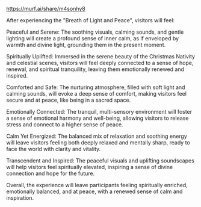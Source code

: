 https://murf.ai/share/m4sonhy8

After experiencing the "Breath of Light and Peace", visitors will feel:

Peaceful and Serene: The soothing visuals, calming sounds, and gentle lighting will create a profound sense of inner calm, as if enveloped by warmth and divine light, grounding them in the present moment.

Spiritually Uplifted: Immersed in the serene beauty of the Christmas Nativity and celestial scenes, visitors will feel deeply connected to a sense of hope, renewal, and spiritual tranquility, leaving them emotionally renewed and inspired.

Comforted and Safe: The nurturing atmosphere, filled with soft light and calming sounds, will evoke a deep sense of comfort, making visitors feel secure and at peace, like being in a sacred space.

Emotionally Connected: The tranquil, multi-sensory environment will foster a sense of emotional harmony and well-being, allowing visitors to release stress and connect to a higher sense of peace.

Calm Yet Energized: The balanced mix of relaxation and soothing energy will leave visitors feeling both deeply relaxed and mentally sharp, ready to face the world with clarity and vitality.

Transcendent and Inspired: The peaceful visuals and uplifting soundscapes will help visitors feel spiritually elevated, inspiring a sense of divine connection and hope for the future.

Overall, the experience will leave participants feeling spiritually enriched, emotionally balanced, and at peace, with a renewed sense of calm and inspiration.






